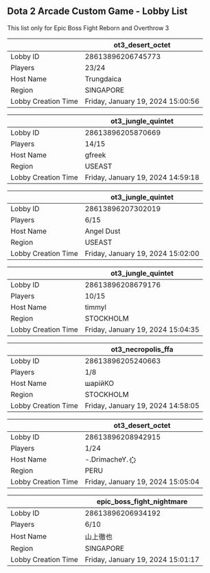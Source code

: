 ## Dota 2 Arcade Custom Game - Lobby List

This list only for Epic Boss Fight Reborn and Overthrow 3

|  | ot3_desert_octet |
| ------ | ------ |
| Lobby ID | 28613896206745773 |
| Players | 23/24 |
| Host Name | Trungdaica |
| Region | SINGAPORE |
| Lobby Creation Time | Friday, January 19, 2024 15:00:56 |


|  | ot3_jungle_quintet |
| ------ | ------ |
| Lobby ID | 28613896205870669 |
| Players | 14/15 |
| Host Name | gfreek |
| Region | USEAST |
| Lobby Creation Time | Friday, January 19, 2024 14:59:18 |


|  | ot3_jungle_quintet |
| ------ | ------ |
| Lobby ID | 28613896207302019 |
| Players | 6/15 |
| Host Name | Angel Dust |
| Region | USEAST |
| Lobby Creation Time | Friday, January 19, 2024 15:02:00 |


|  | ot3_jungle_quintet |
| ------ | ------ |
| Lobby ID | 28613896208679176 |
| Players | 10/15 |
| Host Name | timmyl |
| Region | STOCKHOLM |
| Lobby Creation Time | Friday, January 19, 2024 15:04:35 |


|  | ot3_necropolis_ffa |
| ------ | ------ |
| Lobby ID | 28613896205240663 |
| Players | 1/8 |
| Host Name | шарійКО |
| Region | STOCKHOLM |
| Lobby Creation Time | Friday, January 19, 2024 14:58:05 |


|  | ot3_desert_octet |
| ------ | ------ |
| Lobby ID | 28613896208942915 |
| Players | 1/24 |
| Host Name | -.DrimacheY.- ҈҉҈҉ |
| Region | PERU |
| Lobby Creation Time | Friday, January 19, 2024 15:05:04 |


|  | epic_boss_fight_nightmare |
| ------ | ------ |
| Lobby ID | 28613896206934192 |
| Players | 6/10 |
| Host Name | 山上徹也 |
| Region | SINGAPORE |
| Lobby Creation Time | Friday, January 19, 2024 15:01:17 |


